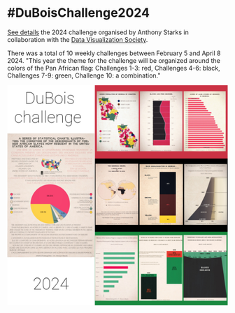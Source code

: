 # #DuBoisChallenge2024

[See details](https://github.com/ajstarks/dubois-data-portraits/tree/master/challenge/2024) the 2024 challenge organised by Anthony Starks in collaboration with the [Data Visualization Society](https://www.datavisualizationsociety.org/).

There was a total of 10 weekly challenges between February 5 and April 8 2024.
"This year the theme for the challenge will be organized around the colors of the Pan African flag: Challenges 1-3: red, Challenges 4-6: black, Challenges 7-9: green, Challenge 10: a combination."

![Digital collage of all images created for the 2024 challenge](collage_2024.jpg)
